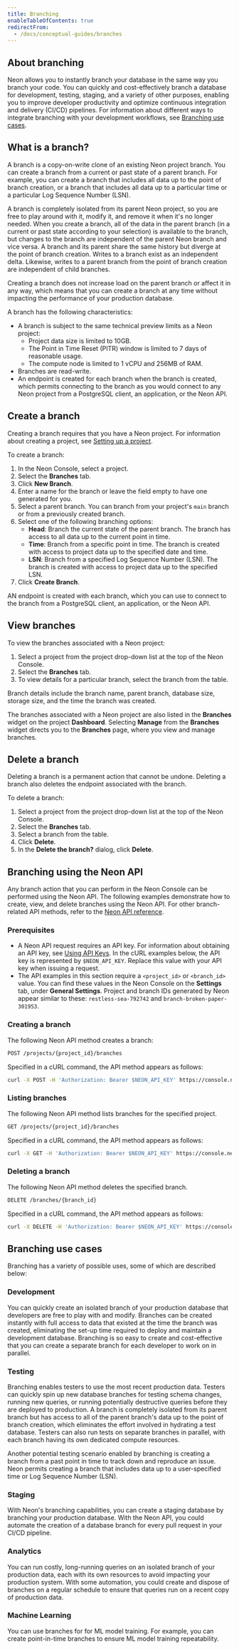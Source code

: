 ```yaml
---
title: Branching
enableTableOfContents: true
redirectFrom:
  - /docs/conceptual-guides/branches
---
```


<a id="branches-coming-soon/"></a>

## About branching

Neon allows you to instantly branch your database in the same way you branch your code. You can quickly and cost-effectively branch a database for development, testing, staging, and a variety of other purposes, enabling you to improve developer productivity and optimize continuous integration and delivery (CI/CD) pipelines. For information about different ways to integrate branching with your development workflows, see [Branching use cases](#branching-use-cases).

## What is a branch?

A branch is a copy-on-write clone of an existing Neon project branch. You can create a branch from a current or past state of a parent branch. For example, you can create a branch that includes all data up to the point of branch creation, or a branch that includes all data up to a particular time or a particular Log Sequence Number (LSN).

A branch is completely isolated from its parent Neon project, so you are free to play around with it, modify it, and remove it when it's no longer needed. When you create a branch, all of the data in the parent branch (in a current or past state according to your selection) is available to the branch, but changes to the branch are independent of the parent Neon branch and vice versa. A branch and its parent share the same history but diverge at the point of branch creation. Writes to a branch exist as an independent delta. Likewise, writes to a parent branch from the point of branch creation are independent of child branches.

Creating a branch does not increase load on the parent branch or affect it in any way, which means that you can create a branch at any time without impacting the performance of your production database.

A branch has the following characteristics:

- A branch is subject to the same technical preview limits as a Neon project:
  - Project data size is limited to 10GB.
  - The Point in Time Reset (PITR) window is limited to 7 days of reasonable usage.
  - The compute node is limited to 1 vCPU and 256MB of RAM.
- Branches are read-write.
- An endpoint is created for each branch when the branch is created, which permits connecting to the branch as you would connect to any Neon project from a PostgreSQL client, an application, or the Neon API.

## Create a branch

Creating a branch requires that you have a Neon project. For information about creating a project, see [Setting up a project](/docs/getting-started-with-neon/setting-up-a-project).

To create a branch:

1. In the Neon Console, select a project.
2. Select the **Branches** tab.
2. Click **New Branch**.
3. Enter a name for the branch or leave the field empty to have one generated for you.
4. Select a parent branch. You can branch from your project's `main` branch or from a previously created branch.
5. Select one of the following branching options:
    - **Head**: Branch the current state of the parent branch. The branch has access to all data up to the current point in time.
    - **Time**: Branch from a specific point in time. The branch is created with access to project data up to the specified date and time.
    - **LSN**: Branch from a specified Log Sequence Number (LSN). The branch is created with access to project data up to the specified LSN.
6. Click **Create Branch**.

AN endpoint is created with each branch, which you can use to connect to the branch from a PostgreSQL client, an application, or the Neon API.

## View branches

To view the branches associated with a Neon project:

1. Select a project from the project drop-down list at the top of the Neon Console.
2. Select the **Branches** tab.
3. To view details for a particular branch, select the branch from the table.

Branch details include the branch name, parent branch, database size, storage size, and the time the branch was created.

The branches associated with a Neon project are also listed in the **Branches** widget on the project **Dashboard**. Selecting **Manage** from the **Branches** widget directs you to the **Branches** page, where you view and manage branches.

## Delete a branch

Deleting a branch is a permanent action that cannot be undone. Deleting a branch also deletes the endpoint associated with the branch.

To delete a branch:

1. Select a project from the project drop-down list at the top of the Neon Console.
2. Select the **Branches** tab.
3. Select a branch from the table.
3. Click **Delete**.
4. In the **Delete the branch?** dialog, click **Delete**.

## Branching using the Neon API

Any branch action that you can perform in the Neon Console can be performed using the Neon API. The following examples demonstrate how to create, view, and delete branches using the Neon API. For other branch-related API methods, refer to the [Neon API reference](https://neon.tech/api-reference/).

### Prerequisites

- A Neon API request requires an API key. For information about obtaining an API key, see [Using API Keys](/docs/get-started-with-neon/using-api-keys). In the cURL examples below, the API key is represented by `$NEON_API_KEY`. Replace this value with your API key when issuing a request.
- The API examples in this section require a `<project_id>` or `<branch_id>` value. You can find these values in the Neon Console on the **Settings** tab, under **General Settings**. Project and branch IDs generated by Neon appear similar to these: `restless-sea-792742` and `branch-broken-paper-301953`.

### Creating a branch

The following Neon API method creates a branch:

```bash
POST /projects/{project_id}/branches
```

Specified in a cURL command, the API method appears as follows:

```bash
curl -X POST -H 'Authorization: Bearer $NEON_API_KEY' https://console.neon.tech/api/v2/projects/<project_id>/branches
```

### Listing branches

The following Neon API method lists branches for the specified project.

```bash
GET /projects/{project_id}/branches
```

Specified in a cURL command, the API method appears as follows:

```bash
curl -X GET -H 'Authorization: Bearer $NEON_API_KEY' https://console.neon.tech/api/v2/projects/<project_id>/branches
```

### Deleting a branch

The following Neon API method deletes the specified branch.

```bash
DELETE /branches/{branch_id}
```

Specified in a cURL command, the API method appears as follows:

```bash
curl -X DELETE -H 'Authorization: Bearer $NEON_API_KEY' https://console.neon.tech/api/v2/branches/<branch_id>
```

## Branching use cases

Branching has a variety of possible uses, some of which are described below:

### Development

You can quickly create an isolated branch of your production database that developers are free to play with and modify. Branches can be created instantly with full access to data that existed at the time the branch was created, eliminating the set-up time required to deploy and maintain a development database. Branching is so easy to create and cost-effective that you can create a separate branch for each developer to work on in parallel.

### Testing

Branching enables testers to use the most recent production data. Testers can quickly spin up new database branches for testing schema changes, running new queries, or running potentially destructive queries before they are deployed to production. A branch is completely isolated from its parent branch but has access to all of the parent branch's data up to the point of branch creation, which eliminates the effort involved in hydrating a test database. Testers can also run tests on separate branches in parallel, with each branch having its own dedicated compute resources.

Another potential testing scenario enabled by branching is creating a branch from a past point in time to track down and reproduce an issue. Neon permits creating a branch that includes data up to a user-specified time or Log Sequence Number (LSN).

### Staging

With Neon's branching capabilities, you can create a staging database by branching your production database. With the Neon API, you could automate the creation of a database branch for every pull request in your CI/CD pipeline.

### Analytics

You can run costly, long-running queries on an isolated branch of your production data, each with its own resources to avoid impacting your production system. With some automation, you could create and dispose of branches on a regular schedule to ensure that queries run on a recent copy of production data.

### Machine Learning

You can use branches for for ML model training. For example, you can create point-in-time branches to ensure ML model training repeatability.